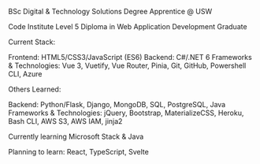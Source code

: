 BSc Digital & Technology Solutions Degree Apprentice @ USW

Code Institute Level 5 Diploma in Web Application Development Graduate

Current Stack:

Frontend: HTML5/CSS3/JavaScript (ES6)
Backend: C#/.NET 6
Frameworks & Technologies: Vue 3, Vuetify, Vue Router, Pinia, Git, GitHub, Powershell CLI, Azure

Others Learned:

Backend: Python/Flask, Django, MongoDB, SQL, PostgreSQL, Java
Frameworks & Technologies: jQuery, Bootstrap, MaterializeCSS, Heroku, Bash CLI, AWS S3, AWS IAM, jinja2

Currently learning Microsoft Stack & Java

Planning to learn: React, TypeScript, Svelte

<!---
carwynteifion/carwynteifion is a ✨ special ✨ repository because its `README.md` (this file) appears on your GitHub profile.
You can click the Preview link to take a look at your changes.
--->
